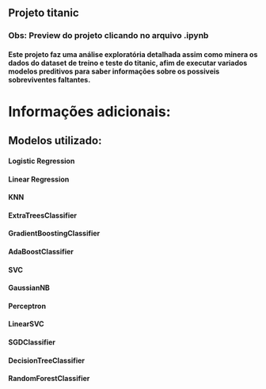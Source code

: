## Projeto titanic
### Obs: Preview do projeto clicando no arquivo .ipynb

#### Este projeto faz uma análise exploratória **detalhada** assim como minera os dados do dataset de treino e teste do titanic, afim de executar variados modelos preditivos para saber informações sobre os possiveis sobreviventes faltantes.

# Informações adicionais:
## Modelos utilizado: 
#### Logistic Regression
#### Linear Regression
#### KNN
#### ExtraTreesClassifier
#### GradientBoostingClassifier
#### AdaBoostClassifier
#### SVC
#### GaussianNB
#### Perceptron
#### LinearSVC
#### SGDClassifier
#### DecisionTreeClassifier
#### RandomForestClassifier

